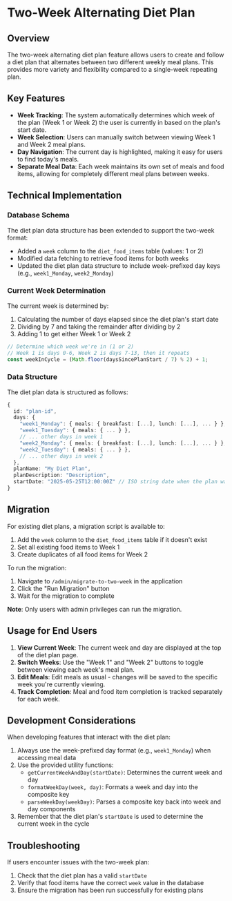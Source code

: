 # Two-Week Alternating Diet Plan

## Overview

The two-week alternating diet plan feature allows users to create and follow a diet plan that alternates between two different weekly meal plans. This provides more variety and flexibility compared to a single-week repeating plan.

## Key Features

- **Week Tracking**: The system automatically determines which week of the plan (Week 1 or Week 2) the user is currently in based on the plan's start date.
- **Week Selection**: Users can manually switch between viewing Week 1 and Week 2 meal plans.
- **Day Navigation**: The current day is highlighted, making it easy for users to find today's meals.
- **Separate Meal Data**: Each week maintains its own set of meals and food items, allowing for completely different meal plans between weeks.

## Technical Implementation

### Database Schema

The diet plan data structure has been extended to support the two-week format:

- Added a `week` column to the `diet_food_items` table (values: 1 or 2)
- Modified data fetching to retrieve food items for both weeks
- Updated the diet plan data structure to include week-prefixed day keys (e.g., `week1_Monday`, `week2_Monday`)

### Current Week Determination

The current week is determined by:

1. Calculating the number of days elapsed since the diet plan's start date
2. Dividing by 7 and taking the remainder after dividing by 2
3. Adding 1 to get either Week 1 or Week 2

```typescript
// Determine which week we're in (1 or 2)
// Week 1 is days 0-6, Week 2 is days 7-13, then it repeats
const weekInCycle = (Math.floor(daysSincePlanStart / 7) % 2) + 1;
```

### Data Structure

The diet plan data is structured as follows:

```typescript
{
  id: "plan-id",
  days: {
    "week1_Monday": { meals: { breakfast: [...], lunch: [...], ... } },
    "week1_Tuesday": { meals: { ... } },
    // ... other days in week 1
    "week2_Monday": { meals: { breakfast: [...], lunch: [...], ... } },
    "week2_Tuesday": { meals: { ... } },
    // ... other days in week 2
  },
  planName: "My Diet Plan",
  planDescription: "Description",
  startDate: "2025-05-25T12:00:00Z" // ISO string date when the plan was created
}
```

## Migration

For existing diet plans, a migration script is available to:

1. Add the `week` column to the `diet_food_items` table if it doesn't exist
2. Set all existing food items to Week 1
3. Create duplicates of all food items for Week 2

To run the migration:

1. Navigate to `/admin/migrate-to-two-week` in the application
2. Click the "Run Migration" button
3. Wait for the migration to complete

**Note**: Only users with admin privileges can run the migration.

## Usage for End Users

1. **View Current Week**: The current week and day are displayed at the top of the diet plan page.
2. **Switch Weeks**: Use the "Week 1" and "Week 2" buttons to toggle between viewing each week's meal plan.
3. **Edit Meals**: Edit meals as usual - changes will be saved to the specific week you're currently viewing.
4. **Track Completion**: Meal and food item completion is tracked separately for each week.

## Development Considerations

When developing features that interact with the diet plan:

1. Always use the week-prefixed day format (e.g., `week1_Monday`) when accessing meal data
2. Use the provided utility functions:
   - `getCurrentWeekAndDay(startDate)`: Determines the current week and day
   - `formatWeekDay(week, day)`: Formats a week and day into the composite key
   - `parseWeekDay(weekDay)`: Parses a composite key back into week and day components
3. Remember that the diet plan's `startDate` is used to determine the current week in the cycle

## Troubleshooting

If users encounter issues with the two-week plan:

1. Check that the diet plan has a valid `startDate`
2. Verify that food items have the correct `week` value in the database
3. Ensure the migration has been run successfully for existing plans
